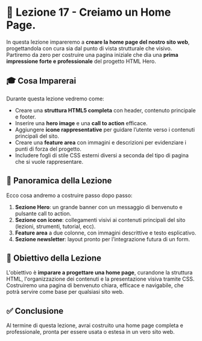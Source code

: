 # 📘 Lezione 17 - Creiamo un Home Page.

In questa lezione impareremo a **creare la home page del nostro sito web**, progettandola con cura sia dal punto di vista strutturale che visivo. Partiremo da zero per costruire una pagina iniziale che dia una **prima impressione forte e professionale** del progetto HTML Hero.

## 🎓 Cosa Imparerai

Durante questa lezione vedremo come:

- Creare una **struttura HTML5 completa** con header, contenuto principale e footer.
- Inserire una **hero image** e una **call to action** efficace.
- Aggiungere **icone rappresentative** per guidare l’utente verso i contenuti principali del sito.
- Creare una **feature area** con immagini e descrizioni per evidenziare i punti di forza del progetto.
- Includere fogli di stile CSS esterni diversi a seconda del tipo di pagina che si vuole rappresentare.

## 🧩 Panoramica della Lezione

Ecco cosa andremo a costruire passo dopo passo:

1. **Sezione Hero**: un grande banner con un messaggio di benvenuto e pulsante call to action.
2. **Sezione con icone**: collegamenti visivi ai contenuti principali del sito (lezioni, strumenti, tutorial, ecc).
3. **Feature area** a due colonne, con immagini descrittive e testo esplicativo.
4. **Sezione newsletter**: layout pronto per l’integrazione futura di un form.

## 🎯 Obiettivo della Lezione

L'obiettivo è **imparare a progettare una home page**, curandone la struttura HTML, l'organizzazione dei contenuti e la presentazione visiva tramite CSS. Costruiremo una pagina di benvenuto chiara, efficace e navigabile, che potrà servire come base per qualsiasi sito web.

## ✅ Conclusione

Al termine di questa lezione, avrai costruito una home page completa e professionale, pronta per essere usata o estesa in un vero sito web.
